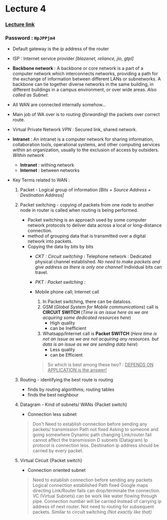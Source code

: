 # Lecture 4
### [Lecture link](https://nirmauni.webex.com/nirmauni/ldr.php?RCID=a932c5941fd38e9463effac01b834633)
### Password : `HpJPPjm4`

- Default gateway is the ip address of the router
- ISP : Internet service provider *[blazenet, reliance, jio, gtpl]*
- **Backbone network** : A backbone or core network is a part of a computer network which interconnects networks, providing a path for the exchange of information between different LANs or subnetworks. A backbone can tie together diverse networks in the same building, in different buildings in a campus environment, or over wide areas. *Also called as Subnet.*
- All WAN are connected internally somehow...
- Main job of WA over is to routing *(forwarding)* the packets over correct route.
- Virtual Private Network *VPN* : Secured link, shared network.
	
- **Intranet** : An intranet is a computer network for sharing information, collaboration tools, operational systems, and other computing services within an organization, usually to the exclusion of access by outsiders. *Within network*
	- **Intranet** : withing network
	- **Internet** : between networks
- Key Terms related to WAN : 
	1. Packet - Logical group of information *[Bits + Source Address + Destination Address]*
	2. Packet switching - copying of packets from one node to another node in router is called when routing is being performed.
		- Packet switching is an approach used by some computer network protocols to deliver data across a local or long-distance connection.
		- method of grouping data that is transmitted over a digital network into packets. 
		- Copying the data by bits by bits
			- *CKT : Circuit switching* : Telephone network : Dedicated physical channel established. *No need to make packets and give address as there is only one channel!* Individual bits can travel.
			- *PKT : Packet switching* : 
			
			- Mobile phone call; Internet call
				1. In Packet switching, there can be dataloss.
				2. GSM (*Global System for Mobile communications*) call is **CIRCUIT SWITCH** 
				(_Time is an issue here as we are acquiring some dedicated resources here_)
					- High quality
					- can be Inefficient 
				3. Whatsapp/Internet call is **Packet SWITCH** (_Here time is not an issue as we are not acquiring any resources. but data is an issue as we are sending data here_)
					- Less quality
					- can be Efficient 
				> So which is best among these two? : <u>DEPENDS ON APPLICATION is the answer!</u>
				
				
				
	3. Routing - identifying the best route is routing
		- finds by routing algorithms; routing tables
		- finds the best neighbour

	
	4. Datagram - Kind of subnets/ WANs	{Packet switch}
		- Connection less subnet
		> Don't Need to establish connection before sending any packets/ transmission
		> Path not fixed
		> Asking to someone and going somewhere
		> Dynamic path changing
		> Link/router fail cannot affect the transmission
		D subnets  (Datagram)
		> Ip protocol is connection less.
		> Destination ip address should be carried by every packet.
		
	5. Virtual Circuit	{Packet switch}
		- Connection oriented subnet
		> Need to establish connection before sending any packets
		> Logical connection established
		> Path fixed
		> Google maps directing
		> Link/Router fails can drop/terminate the connection.
		VC  (Virtual Subnets)
		> can be work like water flowing through pipe.
		> Connection number will be carried instead of carrying ip address of next router.
		> Not need to routing for subsequent packets.
		> Similar to circuit switching *(Not exactly like that)*

